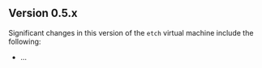 ## Version 0.5.x

Significant changes in this version of the `etch` virtual machine include the following:

* ...


<br/>
